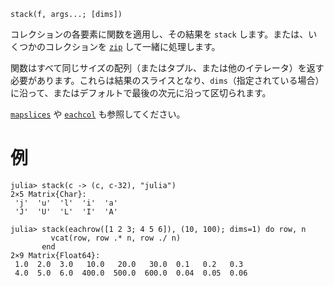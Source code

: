 ```
stack(f, args...; [dims])
```

コレクションの各要素に関数を適用し、その結果を `stack` します。または、いくつかのコレクションを [`zip`](@ref) して一緒に処理します。

関数はすべて同じサイズの配列（またはタプル、または他のイテレータ）を返す必要があります。これらは結果のスライスとなり、`dims`（指定されている場合）に沿って、またはデフォルトで最後の次元に沿って区切られます。

[`mapslices`](@ref) や [`eachcol`](@ref) も参照してください。

# 例

```jldoctest
julia> stack(c -> (c, c-32), "julia")
2×5 Matrix{Char}:
 'j'  'u'  'l'  'i'  'a'
 'J'  'U'  'L'  'I'  'A'

julia> stack(eachrow([1 2 3; 4 5 6]), (10, 100); dims=1) do row, n
         vcat(row, row .* n, row ./ n)
       end
2×9 Matrix{Float64}:
 1.0  2.0  3.0   10.0   20.0   30.0  0.1   0.2   0.3
 4.0  5.0  6.0  400.0  500.0  600.0  0.04  0.05  0.06
```

